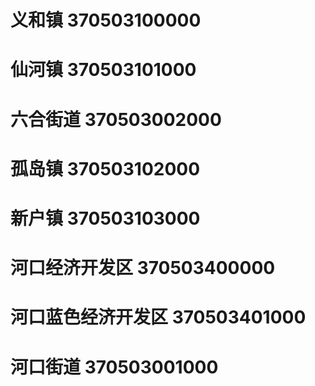 # 义和镇 370503100000
# 仙河镇 370503101000
# 六合街道 370503002000
# 孤岛镇 370503102000
# 新户镇 370503103000
# 河口经济开发区 370503400000
# 河口蓝色经济开发区 370503401000
# 河口街道 370503001000

